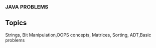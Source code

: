### JAVA PROBLEMS

## Topics

Strings, Bit Manipulation,OOPS concepts, Matrices, Sorting, ADT,Basic problems

